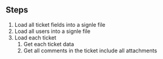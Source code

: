 ## Steps
1. Load all ticket fields into a signle file
2. Load all users into a signle file
3. Load each ticket
   1. Get each ticket data
   2. Get all comments in the ticket include all attachments
